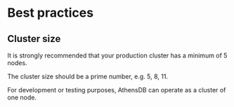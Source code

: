 # Best practices

## Cluster size

It is strongly recommended that your production cluster has a minimum of 5
nodes.

The cluster size should be a prime number, e.g. 5, 8, 11.

For development or testing purposes, AthensDB can operate as a cluster of one
node.
